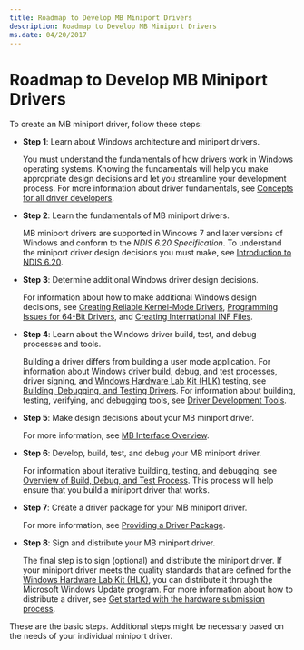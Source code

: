```yaml
---
title: Roadmap to Develop MB Miniport Drivers
description: Roadmap to Develop MB Miniport Drivers
ms.date: 04/20/2017
---
```


# Roadmap to Develop MB Miniport Drivers


To create an MB miniport driver, follow these steps:

-   **Step 1**: Learn about Windows architecture and miniport drivers.

    You must understand the fundamentals of how drivers work in Windows operating systems. Knowing the fundamentals will help you make appropriate design decisions and let you streamline your development process. For more information about driver fundamentals, see [Concepts for all driver developers](../gettingstarted/concepts-and-knowledge-for-all-driver-developers.md).

-   **Step 2**: Learn the fundamentals of MB miniport drivers.

    MB miniport drivers are supported in Windows 7 and later versions of Windows and conform to the *NDIS 6.20 Specification*. To understand the miniport driver design decisions you must make, see [Introduction to NDIS 6.20](introduction-to-ndis-6-20.md).

-   **Step 3**: Determine additional Windows driver design decisions.

    For information about how to make additional Windows design decisions, see [Creating Reliable Kernel-Mode Drivers](../kernel/creating-reliable-kernel-mode-drivers.md), [Programming Issues for 64-Bit Drivers](../kernel/porting-your-driver-to-64-bit-windows.md), and [Creating International INF Files](../install/creating-international-inf-files.md).

-   **Step 4**: Learn about the Windows driver build, test, and debug processes and tools.

    Building a driver differs from building a user mode application. For information about Windows driver build, debug, and test processes, driver signing, and [Windows Hardware Lab Kit (HLK)](/windows-hardware/test/hlk/) testing, see [Building, Debugging, and Testing Drivers](/windows-hardware/drivers). For information about building, testing, verifying, and debugging tools, see [Driver Development Tools](../devtest/index.md).

-   **Step 5**: Make design decisions about your MB miniport driver.

    For more information, see [MB Interface Overview](mb-interface-overview.md).

-   **Step 6**: Develop, build, test, and debug your MB miniport driver.

    For information about iterative building, testing, and debugging, see [Overview of Build, Debug, and Test Process](/windows-hardware/drivers). This process will help ensure that you build a miniport driver that works.

-   **Step 7**: Create a driver package for your MB miniport driver.

    For more information, see [Providing a Driver Package](../install/driver-packages.md).

-   **Step 8**: Sign and distribute your MB miniport driver.

    The final step is to sign (optional) and distribute the miniport driver. If your miniport driver meets the quality standards that are defined for the [Windows Hardware Lab Kit (HLK)](/windows-hardware/test/hlk/), you can distribute it through the Microsoft Windows Update program. For more information about how to distribute a driver, see [Get started with the hardware submission process](../dashboard/get-started-dashboard-submissions.md).

These are the basic steps. Additional steps might be necessary based on the needs of your individual miniport driver.

